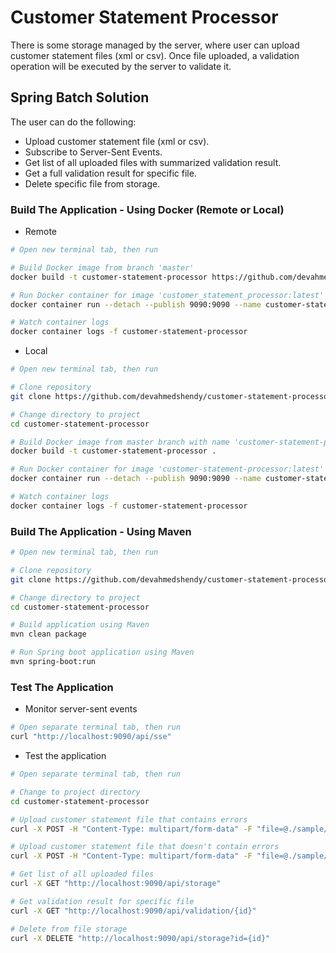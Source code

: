 # Customer Statement Processor
There is some storage managed by the server, where user can upload customer statement files (xml or csv). Once file uploaded, a validation operation will be executed by the server to validate it.

## Spring Batch Solution
The user can do the following:
  * Upload customer statement file (xml or csv).
  * Subscribe to Server-Sent Events.
  * Get list of all uploaded files with summarized validation result.
  * Get a full validation result for specific file.
  * Delete specific file from storage.

### Build The Application - Using Docker (Remote or Local)

  * Remote
```bash
# Open new terminal tab, then run

# Build Docker image from branch 'master'
docker build -t customer-statement-processor https://github.com/devahmedshendy/customer-statement-processor.git

# Run Docker container for image 'customer_statement_processor:latest'
docker container run --detach --publish 9090:9090 --name customer-statement-processor customer-statement-processor:latest

# Watch container logs
docker container logs -f customer-statement-processor
```

  * Local
```bash
# Open new terminal tab, then run

# Clone repository
git clone https://github.com/devahmedshendy/customer-statement-processor.git

# Change directory to project
cd customer-statement-processor

# Build Docker image from master branch with name 'customer-statement-processor'
docker build -t customer-statement-processor .

# Run Docker container for image 'customer-statement-processor:latest'
docker container run --detach --publish 9090:9090 --name customer-statement-processor customer-statement-processor:latest

# Watch container logs
docker container logs -f customer-statement-processor
```

### Build The Application - Using Maven

```bash
# Open new terminal tab, then run

# Clone repository
git clone https://github.com/devahmedshendy/customer-statement-processor.git

# Change directory to project
cd customer-statement-processor

# Build application using Maven
mvn clean package

# Run Spring boot application using Maven
mvn spring-boot:run
```

### Test The Application

  * Monitor server-sent events
```bash
# Open separate terminal tab, then run
curl "http://localhost:9090/api/sse"
```

  * Test the application
```bash
# Open separate terminal tab, then run

# Change to project directory
cd customer-statement-processor

# Upload customer statement file that contains errors 
curl -X POST -H "Content-Type: multipart/form-data" -F "file=@./sample/bad_records.csv" "http://localhost:9090/api/storage"

# Upload customer statement file that doesn't contain errors 
curl -X POST -H "Content-Type: multipart/form-data" -F "file=@./sample/records.csv" "http://localhost:9090/api/storage"

# Get list of all uploaded files
curl -X GET "http://localhost:9090/api/storage"

# Get validation result for specific file
curl -X GET "http://localhost:9090/api/validation/{id}"

# Delete from file storage
curl -X DELETE "http://localhost:9090/api/storage?id={id}"
```
